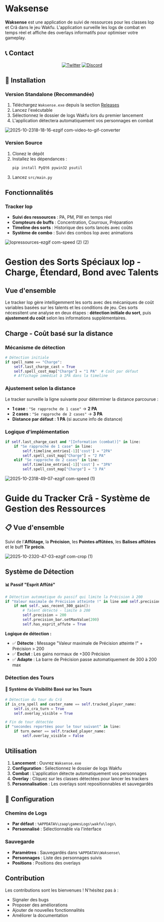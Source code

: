 # Waksense

**Waksense** est une application de suivi de ressources pour les classes Iop et Crâ dans le jeu Wakfu. L'application surveille les logs de combat en temps réel et affiche des overlays informatifs pour optimiser votre gameplay.

## 📞 Contact

<div align="center">

[![Twitter](https://img.shields.io/badge/Twitter-@_samykyt-1DA1F2?style=for-the-badge&logo=twitter&logoColor=white)](https://twitter.com/_samykyt)
[![Discord](https://img.shields.io/badge/Discord-Bellucci%231845-5865F2?style=for-the-badge&logo=discord&logoColor=white)](https://discord.com/users/Bellucci#1845)

</div>

</div>

## 🚀 Installation

### Version Standalone (Recommandée)
1. Téléchargez `Waksense.exe` depuis la section [Releases](../../releases)
2. Lancez l'exécutable
3. Sélectionnez le dossier de logs Wakfu lors du premier lancement
4. L'application détectera automatiquement vos personnages en combat

![2025-10-2318-18-16-ezgif com-video-to-gif-converter](https://github.com/user-attachments/assets/17a0bf2c-608e-45e3-9be6-cfd7a6e22468)

### Version Source
1. Clonez le dépôt
2. Installez les dépendances :
   ```bash
   pip install PyQt6 pywin32 psutil
   ```
3. Lancez `src/main.py`


## Fonctionnalités

### Tracker Iop
- **Suivi des ressources** : PA, PM, PW en temps réel
- **Compteurs de buffs** : Concentration, Courroux, Préparation
- **Timeline des sorts** : Historique des sorts lancés avec coûts
- **Système de combo** : Suivi des combos Iop avec animations

![Iopressources-ezgif com-speed (2) (2)](https://github.com/user-attachments/assets/9c7feb55-ee75-45e1-b894-2cd392925a2c)

# Gestion des Sorts Spéciaux Iop - Charge, Étendard, Bond avec Talents

## Vue d'ensemble

Le tracker Iop gère intelligemment les sorts avec des mécaniques de coût variables basées sur les talents et les conditions de jeu. Ces sorts nécessitent une analyse en deux étapes : **détection initiale du sort**, puis **ajustement du coût** selon les informations supplémentaires.

## Charge - Coût basé sur la distance

### Mécanisme de détection
```python
# Détection initiale
if spell_name == "Charge":
    self.last_charge_cast = True
    self.spell_cost_map["Charge"] = "1 PA"  # Coût par défaut
    # Affichage immédiat à 1PA dans la timeline
```

### Ajustement selon la distance
Le tracker surveille la ligne suivante pour déterminer la distance parcourue :

- **1 case** : `"Se rapproche de 1 case"` → **2 PA**
- **2 cases** : `"Se rapproche de 2 cases"` → **3 PA**
- **Distance par défaut** : **1 PA** (si aucune info de distance)

### Logique d'implémentation
```python
if self.last_charge_cast and "[Information (combat)]" in line:
    if "Se rapproche de 1 case" in line:
        self.timeline_entries[-1]['cost'] = "2PA"
        self.spell_cost_map["Charge"] = "2 PA"
    elif "Se rapproche de 2 cases" in line:
        self.timeline_entries[-1]['cost'] = "3PA"
        self.spell_cost_map["Charge"] = "3 PA"
```

![2025-10-2318-49-07-ezgif com-speed (1)](https://github.com/user-attachments/assets/3cdce712-cff2-4a08-bcf7-8fc8b8424811)

# Guide du Tracker Crâ - Système de Gestion des Ressources

## 📋 Vue d'ensemble

Suivi de l'**Affûtage**, la **Précision**, les **Pointes affûtées**, les **Balises affûtées** et le buff **Tir précis**.

![2025-10-2320-47-03-ezgif com-crop (1)](https://github.com/user-attachments/assets/ef3ca2ac-5f00-4dd5-a13d-b97f4f444a35)

## Système de Détection

#### 📊 Passif "Esprit Affûté"
```python
# Détection automatique du passif qui limite la Précision à 200
if "Valeur maximale de Précision atteinte !" in line and self.precision > 200:
    if not self._was_recent_300_gain():
        # Talent détecté - limite à 200
        self.precision = 200
        self.precision_bar.setMaxValue(200)
        self.has_esprit_affute = True
```

**Logique de détection :**
- ✅ **Détecte** : Message "Valeur maximale de Précision atteinte !" + Précision > 200
- ✅ **Exclut** : Les gains normaux de +300 Précision
- ✅ **Adapte** : La barre de Précision passe automatiquement de 300 à 200 max

### Détection des Tours

#### 🔄 Système de Visibilité Basé sur les Tours
```python
# Détection du tour du Crâ
if is_cra_spell and caster_name == self.tracked_player_name:
    self.is_cra_turn = True
    self.overlay_visible = True

# Fin de tour détectée
if "secondes reportées pour le tour suivant" in line:
    if turn_owner == self.tracked_player_name:
        self.overlay_visible = False
```

## Utilisation

1. **Lancement** : Ouvrez `Waksense.exe`
2. **Configuration** : Sélectionnez le dossier de logs Wakfu
3. **Combat** : L'application détecte automatiquement vos personnages
4. **Overlay** : Cliquez sur les classes détectées pour lancer les trackers
5. **Personnalisation** : Les overlays sont repositionnables et sauvegardés

## 🔧 Configuration

### Chemins de Logs
- **Par défaut** : `%APPDATA%\zaap\gamesLogs\wakfu\logs\`
- **Personnalisé** : Sélectionnable via l'interface

### Sauvegarde
- **Paramètres** : Sauvegardés dans `%APPDATA%\Waksense\`
- **Personnages** : Liste des personnages suivis
- **Positions** : Positions des overlays

## Contribution

Les contributions sont les bienvenues ! N'hésitez pas à :
- Signaler des bugs
- Proposer des améliorations
- Ajouter de nouvelles fonctionnalités
- Améliorer la documentation
















